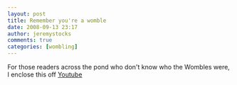 ```yaml
---
layout: post
title: Remember you're a womble
date: 2008-09-13 23:17
author: jeremystocks
comments: true
categories: [wombling]
---
```

For those readers across the pond who don't know who the Wombles were, I enclose this off <a href="http://www.youtube.com/watch?v=h4Yws7RuzxE">Youtube</a>
